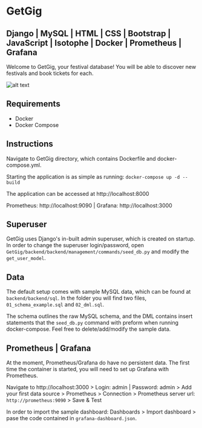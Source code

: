 # GetGig
## Django | MySQL | HTML | CSS | Bootstrap | JavaScript | Isotophe | Docker | Prometheus | Grafana

Welcome to GetGig, your festival database! You will be able to discover new festivals and book tickets for each. 

![alt text](image.png)
## Requirements
- Docker
- Docker Compose 
## Instructions
Navigate to GetGig directory, which contains Dockerfile and docker-compose.yml.

Starting the application is as simple as running: 
`docker-compose up -d --build`

The application can be accessed at http://localhost:8000 

Prometheus: http://localhost:9090 | Grafana: http://localhost:3000 

## Superuser 
GetGig uses Django's in-built admin superuser, which is created on startup. In order to change the superuser login/password, open `GetGig/backend/backend/management/commands/seed_db.py` and modify the `get_user_model`.

## Data 
The default setup comes with sample MySQL data, which can be found at `backend/backend/sql`. In the folder you will find two files, `01_schema_example.sql` and `02_dml.sql`. 

The schema outlines the raw MySQL schema, and the DML contains insert statements that the `seed_db.py` command with preform when running docker-compose. Feel free to delete/add/modify the sample data. 
## Prometheus | Grafana 
At the moment, Prometheus/Grafana do have no persistent data. The first time the container is started, you will need to set up Grafana with Prometheus.

Navigate to http://localhost:3000 > Login: admin | Password: admin > Add your first data source > Prometheus > Connection > Prometheus server url: `http://prometheus:9090` > Save & Test

In order to import the sample dashboard: Dashboards > Import dashboard > pase the code contained in `grafana-dashboard.json`.